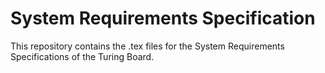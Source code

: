 # System Requirements Specification
This repository contains the .tex files for the System Requirements Specifications of the Turing Board.
